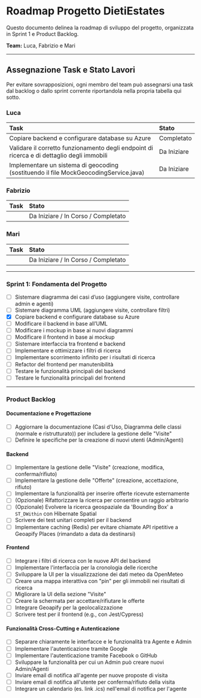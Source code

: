 # Roadmap Progetto DietiEstates

Questo documento delinea la roadmap di sviluppo del progetto, organizzata in Sprint 1 e Product Backlog.

**Team:** Luca, Fabrizio e Mari

---

## Assegnazione Task e Stato Lavori

Per evitare sovrapposizioni, ogni membro del team può assegnarsi una task dal backlog o dallo sprint corrente riportandola nella propria tabella qui sotto.

### Luca

| Task                                                        | Stato        |
| :---                                                        | :---         |
| Copiare backend e configurare database su Azure              | Completato   |
| Validare il corretto funzionamento degli endpoint di ricerca e di dettaglio degli immobili | Da Iniziare  |
| Implementare un sistema di geocoding (sostituendo il file MockGeocodingService.java) | Da Iniziare  |

### Fabrizio

| Task | Stato |
| :--- | :--- |
|      | Da Iniziare / In Corso / Completato |

### Mari

| Task | Stato |
| :--- | :--- |
|      | Da Iniziare / In Corso / Completato |

---

### Sprint 1: Fondamenta del Progetto

- [ ] Sistemare diagramma dei casi d’uso (aggiungere visite, controllare admin e agenti)
- [ ] Sistemare diagramma UML (aggiungere visite, controllare filtri)
- [x] Copiare backend e configurare database su Azure
- [ ] Modificare il backend in base all’UML
- [ ] Modificare i mockup in base ai nuovi diagrammi
- [ ] Modificare il frontend in base ai mockup
- [ ] Sistemare interfaccia tra frontend e backend
- [ ] Implementare e ottimizzare i filtri di ricerca
- [ ] Implementare scorrimento infinito per i risultati di ricerca
- [ ] Refactor del frontend per manutenibilità
- [ ] Testare le funzionalità principali del backend
- [ ] Testare le funzionalità principali del frontend

---

### Product Backlog

#### Documentazione e Progettazione
- [ ] Aggiornare la documentazione (Casi d'Uso, Diagramma delle classi (normale e ristrutturato)) per includere la gestione delle "Visite"
- [ ] Definire le specifiche per la creazione di nuovi utenti (Admin/Agenti)

#### Backend
- [ ] Implementare la gestione delle "Visite" (creazione, modifica, conferma/rifiuto)
- [ ] Implementare la gestione delle "Offerte" (creazione, accettazione, rifiuto)
- [ ] Implementare la funzionalità per inserire offerte ricevute esternamente
- [ ] (Opzionale) Rifattorizzare la ricerca per consentire un raggio arbitrario
- [ ] (Opzionale) Evolvere la ricerca geospaziale da 'Bounding Box' a `ST_DWithin` con Hibernate Spatial
- [ ] Scrivere dei test unitari completi per il backend
- [ ] Implementare caching (Redis) per evitare chiamate API ripetitive a Geoapify Places (rimandato a data da destinarsi)

#### Frontend
- [ ] Integrare i filtri di ricerca con le nuove API del backend
- [ ] Implementare l'interfaccia per la cronologia delle ricerche
- [ ] Sviluppare la UI per la visualizzazione dei dati meteo da OpenMeteo
- [ ] Creare una mappa interattiva con "pin" per gli immobili nei risultati di ricerca
- [ ] Migliorare la UI della sezione "Visite"
- [ ] Creare la schermata per accettare/rifiutare le offerte
- [ ] Integrare Geoapify per la geolocalizzazione
- [ ] Scrivere test per il frontend (e.g., con Jest/Cypress)

#### Funzionalità Cross-Cutting e Autenticazione
- [ ] Separare chiaramente le interfacce e le funzionalità tra Agente e Admin
- [ ] Implementare l'autenticazione tramite Google
- [ ] Implementare l'autenticazione tramite Facebook o GitHub
- [ ] Sviluppare la funzionalità per cui un Admin può creare nuovi Admin/Agenti
- [ ] Inviare email di notifica all'agente per nuove proposte di visita
- [ ] Inviare email di notifica all'utente per conferma/rifiuto della visita
- [ ] Integrare un calendario (es. link .ics) nell'email di notifica per l'agente